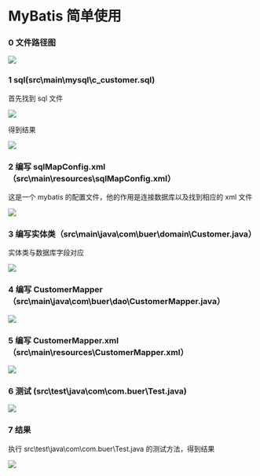 # MyBatis 简单使用

### 0 文件路径图

![](http://javahouse.xyz/20191223161415.png)

### 1 sql(src\main\mysql\c_customer.sql)

首先找到 sql 文件  
 
![](http://javahouse.xyz/20191223161943.png)
  
得到结果
    
![](http://javahouse.xyz/20191223160542.png)

### 2 编写 sqlMapConfig.xml（src\main\resources\sqlMapConfig.xml）

这是一个 mybatis 的配置文件，他的作用是连接数据库以及找到相应的 xml 文件

![](http://javahouse.xyz/20191223161216.png) 



### 3 编写实体类（src\main\java\com\buer\domain\Customer.java）

实体类与数据库字段对应

![](http://javahouse.xyz/20191223162152.png)


### 4 编写 CustomerMapper （src\main\java\com\buer\dao\CustomerMapper.java）

![](http://javahouse.xyz/20191223162239.png)

### 5 编写 CustomerMapper.xml （src\main\resources\CustomerMapper.xml）

![](http://javahouse.xyz/20191223162536.png)

### 6 测试 (src\test\java\com\com.buer\Test.java)

![](http://javahouse.xyz/20191223162741.png)

### 7 结果 

执行 src\test\java\com\com.buer\Test.java 的测试方法，得到结果

![](http://javahouse.xyz/20191222140423.png)



